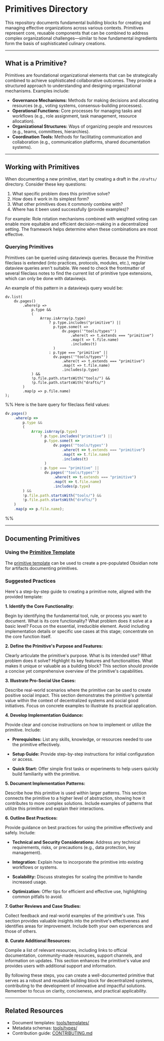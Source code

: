 # Primitives Directory

This repository documents fundamental building blocks for creating and managing effective organizations across various contexts. Primitives represent core, reusable components that can be combined to address complex organizational challenges—similar to how fundamental ingredients form the basis of sophisticated culinary creations.

---

## What is a Primitive?

Primitives are foundational organizational elements that can be strategically combined to achieve sophisticated collaborative outcomes. They provide a structured approach to understanding and designing organizational mechanisms. Examples include:

* **Governance Mechanisms:**  Methods for making decisions and allocating resources (e.g., voting systems, consensus-building processes).
* **Operational Functions:** Core processes for managing tasks and workflows (e.g., role assignment, task management, resource allocation).
* **Organizational Structures:** Ways of organizing people and resources (e.g., teams, committees, hierarchies).
* **Coordination Tools:** Methods for facilitating communication and collaboration (e.g., communication platforms, shared documentation systems).

---

## Working with Primitives

When documenting a new primitive, start by creating a draft in the `/drafts/` directory.  Consider these key questions:

1. What specific problem does this primitive solve?
2. How does it work in its simplest form?
3. What other primitives does it commonly combine with?
4. Where has it been used successfully (provide examples)?

For example:  Role rotation mechanisms combined with weighted voting can enable more equitable and efficient decision-making in a decentralized setting.  The framework helps determine when these combinations are most effective.

### Querying Primitives

Primitives can be queried using dataviewjs queries. Because the Primitive fileclass is extended (into practices, protocols, modules, etc.), regular dataview queries aren't suitable. We need to check the frontmatter of several fileclass notes to find the current list of primitive type extensions, which can only be done with dataviewjs.

An example of this pattern in a dataviewjs query would be:
```
dv.list(
    dv.pages()
        .where(p => 
            p.type &&
            (
                Array.isArray(p.type)
                    ? p.type.includes("primitive") ||
                      p.type.some(t => 
                          dv.pages('"tools/types"')
                              .where(t => t.extends === "primitive")
                              .map(t => t.file.name)
                              .includes(t)
                      )
                    : p.type === "primitive" ||
                      dv.pages('"tools/types"')
                          .where(t => t.extends === "primitive")
                          .map(t => t.file.name)
                          .includes(p.type)
            ) &&
            !p.file.path.startsWith("tools/") &&
            !p.file.path.startsWith("drafts/")
        )
        .map(p => p.file.name)
);
```

%%  Here is the bare query for fileclass field values:
```javascript
dv.pages()
    .where(p => 
        p.type &&
        (
            Array.isArray(p.type)
                ? p.type.includes("primitive") ||
                  p.type.some(t => 
                      dv.pages('"tools/types"')
                          .where(t => t.extends === "primitive")
                          .map(t => t.file.name)
                          .includes(t)
                  )
                : p.type === "primitive" ||
                  dv.pages('"tools/types"')
                      .where(t => t.extends === "primitive")
                      .map(t => t.file.name)
                      .includes(p.type)
        ) &&
        !p.file.path.startsWith("tools/") &&
        !p.file.path.startsWith("drafts/")
    )
    .map(p => p.file.name);
```
%%

---

## Documenting Primitives

### Using the [Primitive Template](tools/templates/Primitive%20Template.md) 

The [primitive template](tools/templates/Primitive%20Template.md) can be used to create a pre-populated Obsidian note for artifacts documenting primitives.

### Suggested Practices 

Here's a step-by-step guide to creating a primitive note, aligned with the provided template:

**1. Identify the Core Functionality:**

Begin by identifying the fundamental tool, rule, or process you want to document. What is its core functionality? What problem does it solve at a basic level? Focus on the essential, irreducible element. Avoid including implementation details or specific use cases at this stage; concentrate on the core function itself.

**2. Define the Primitive's Purpose and Features:**

Clearly articulate the primitive's purpose. What is its intended use? What problem does it solve? Highlight its key features and functionalities. What makes it unique or valuable as a building block? This section should provide a concise yet comprehensive overview of the primitive's capabilities.

**3. Illustrate Pro-Social Use Cases:**

Describe real-world scenarios where the primitive can be used to create positive social impact. This section demonstrates the primitive's potential value within the context of decentralized systems and social good initiatives. Focus on concrete examples to illustrate its practical application.

**4. Develop Implementation Guidance:**

Provide clear and concise instructions on how to implement or utilize the primitive. Include:

- **Prerequisites:** List any skills, knowledge, or resources needed to use the primitive effectively.
    
- **Setup Guide:** Provide step-by-step instructions for initial configuration or access.
    
- **Quick Start:** Offer simple first tasks or experiments to help users quickly build familiarity with the primitive.
    

**5. Document Implementation Patterns:**

Describe how this primitive is used within larger patterns. This section connects the primitive to a higher level of abstraction, showing how it contributes to more complex solutions. Include examples of patterns that utilize this primitive and explain their interactions.

**6. Outline Best Practices:**

Provide guidance on best practices for using the primitive effectively and safely. Include:

- **Technical and Security Considerations:** Address any technical requirements, risks, or precautions (e.g., data protection, key management).
    
- **Integration:** Explain how to incorporate the primitive into existing workflows or systems.
    
- **Scalability:** Discuss strategies for scaling the primitive to handle increased usage.
    
- **Optimization:** Offer tips for efficient and effective use, highlighting common pitfalls to avoid.
    

**7. Gather Reviews and Case Studies:**

Collect feedback and real-world examples of the primitive's use. This section provides valuable insights into the primitive's effectiveness and identifies areas for improvement. Include both your own experiences and those of others.

**8. Curate Additional Resources:**

Compile a list of relevant resources, including links to official documentation, community-made resources, support channels, and information on updates. This section enhances the primitive's value and provides users with additional support and information.

By following these steps, you can create a well-documented primitive that serves as a robust and reusable building block for decentralized systems, contributing to the development of innovative and impactful solutions. Remember to focus on clarity, conciseness, and practical applicability.

---

## Related Resources

* Document templates: [tools/templates/](tools/templates/)
* Metadata schemas: [tools/types/](tools/types/)
* Contribution guide: [CONTRIBUTING.md](CONTRIBUTING.md)